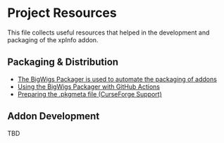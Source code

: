 # Project Resources

This file collects useful resources that helped in the development and packaging of the xpInfo addon.

## Packaging & Distribution
- [The BigWigs Packager is used to automate the packaging of addons](https://github.com/BigWigsMods/packager)
- [Using the BigWigs Packager with GitHub Actions](https://wowpedia.fandom.com/wiki/Using_the_BigWigs_Packager_with_GitHub_Actions)
- [Preparing the .pkgmeta file (CurseForge Support)](https://support.curseforge.com/en/support/solutions/articles/9000197952-preparing-the-packagemeta-file)

## Addon Development
TBD

